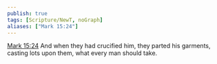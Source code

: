 ```yaml
---
publish: true
tags: [Scripture/NewT, noGraph]
aliases: ["Mark 15:24"]
---
```

[Mark 15:24](https://churchofjesuschrist.org/study/scriptures/nt/mark/15?lang=eng&id=p24#p24) And when they had crucified him, they parted his garments, casting lots upon them, what every man should take.
